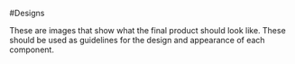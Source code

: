 #Designs

These are images that show what the final product should look like. These should be used as guidelines for the design and appearance of each component.

